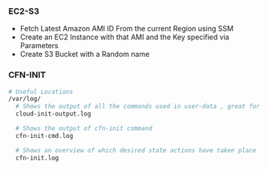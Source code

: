 ### EC2-S3
- Fetch Latest Amazon AMI ID From the current Region using SSM
- Create an EC2 Instance with that AMI and the Key specified via Parameters
- Create S3 Bucket with a Random name

### CFN-INIT
```bash
# Useful Locations
/var/log/
  # Shows the output of all the commands used in user-data , great for user-data debugging
  cloud-init-output.log

  # Shows the output of cfn-init command
  cfn-init-cmd.log

  # Shows an overview of which desired state actions have taken place
  cfn-init.log


```